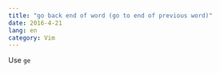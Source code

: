 ```yaml
---
title: "go back end of word (go to end of previous word)"
date: 2016-4-21
lang: en
category: Vim
---
```


Use `ge`
